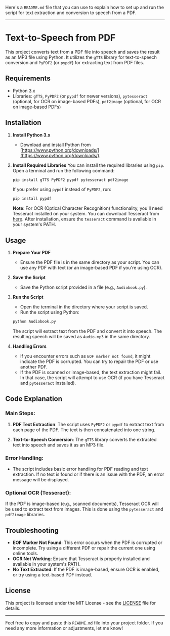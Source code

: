 Here's a `README.md` file that you can use to explain how to set up and run the script for text extraction and conversion to speech from a PDF.

---

# Text-to-Speech from PDF

This project converts text from a PDF file into speech and saves the result as an MP3 file using Python. It utilizes the `gTTS` library for text-to-speech conversion and `PyPDF2` (or `pypdf`) for extracting text from PDF files.

## Requirements

- Python 3.x
- Libraries: `gTTS`, `PyPDF2` (or `pypdf` for newer versions), `pytesseract` (optional, for OCR on image-based PDFs), `pdf2image` (optional, for OCR on image-based PDFs)

## Installation

1. **Install Python 3.x**
   - Download and install Python from [https://www.python.org/downloads/](https://www.python.org/downloads/).

2. **Install Required Libraries**
   You can install the required libraries using `pip`. Open a terminal and run the following command:
   
   ```bash
   pip install gTTS PyPDF2 pypdf pytesseract pdf2image
   ```

   If you prefer using `pypdf` instead of `PyPDF2`, run:

   ```bash
   pip install pypdf
   ```

   **Note**: For OCR (Optical Character Recognition) functionality, you'll need Tesseract installed on your system. You can download Tesseract from [here](https://github.com/tesseract-ocr/tesseract). After installation, ensure the `tesseract` command is available in your system's PATH.

## Usage

1. **Prepare Your PDF**
   - Ensure the PDF file is in the same directory as your script. You can use any PDF with text (or an image-based PDF if you're using OCR).

2. **Save the Script**
   - Save the Python script provided in a file (e.g., `Audiobook.py`).

3. **Run the Script**
   - Open the terminal in the directory where your script is saved.
   - Run the script using Python:

   ```bash
   python Audiobook.py
   ```

   The script will extract text from the PDF and convert it into speech. The resulting speech will be saved as `Audio.mp3` in the same directory.

4. **Handling Errors**
   - If you encounter errors such as `EOF marker not found`, it might indicate the PDF is corrupted. You can try to repair the PDF or use another PDF.
   - If the PDF is scanned or image-based, the text extraction might fail. In that case, the script will attempt to use OCR (if you have Tesseract and `pytesseract` installed).

## Code Explanation

### **Main Steps:**
1. **PDF Text Extraction**: The script uses `PyPDF2` or `pypdf` to extract text from each page of the PDF. The text is then concatenated into one string.
   
2. **Text-to-Speech Conversion**: The `gTTS` library converts the extracted text into speech and saves it as an MP3 file.

### **Error Handling:**
- The script includes basic error handling for PDF reading and text extraction. If no text is found or if there is an issue with the PDF, an error message will be displayed.

### **Optional OCR (Tesseract)**:
If the PDF is image-based (e.g., scanned documents), Tesseract OCR will be used to extract text from images. This is done using the `pytesseract` and `pdf2image` libraries.

## Troubleshooting

- **EOF Marker Not Found**: This error occurs when the PDF is corrupted or incomplete. Try using a different PDF or repair the current one using online tools.
- **OCR Not Working**: Ensure that Tesseract is properly installed and available in your system's PATH.
- **No Text Extracted**: If the PDF is image-based, ensure OCR is enabled, or try using a text-based PDF instead.

## License

This project is licensed under the MIT License - see the [LICENSE](LICENSE) file for details.

---

Feel free to copy and paste this `README.md` file into your project folder. If you need any more information or adjustments, let me know!
